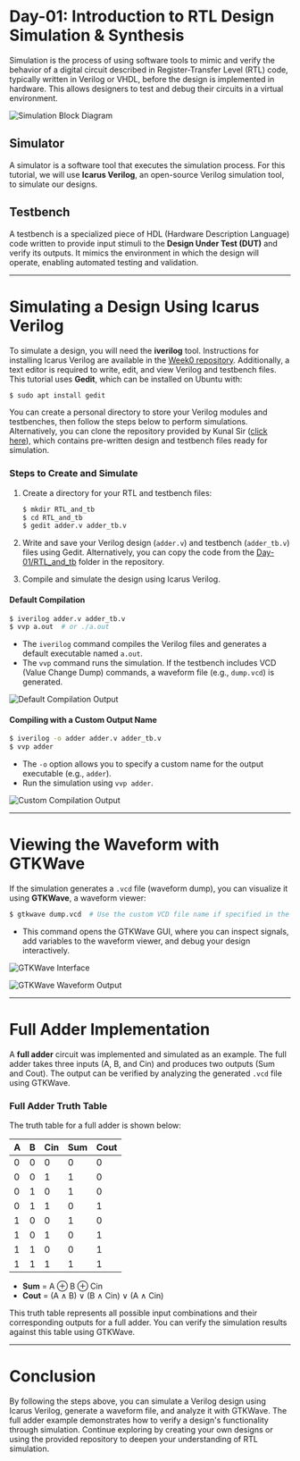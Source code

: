 # Day-01: Introduction to RTL Design Simulation & Synthesis

Simulation is the process of using software tools to mimic and verify the behavior of a digital circuit described in Register-Transfer Level (RTL) code, typically written in Verilog or VHDL, before the design is implemented in hardware. This allows designers to test and debug their circuits in a virtual environment.

![Simulation Block Diagram](./Images/simulation_blk.png)

## Simulator

A simulator is a software tool that executes the simulation process. For this tutorial, we will use **Icarus Verilog**, an open-source Verilog simulation tool, to simulate our designs.

## Testbench

A testbench is a specialized piece of HDL (Hardware Description Language) code written to provide input stimuli to the **Design Under Test (DUT)** and verify its outputs. It mimics the environment in which the design will operate, enabling automated testing and validation.

---

# Simulating a Design Using Icarus Verilog

To simulate a design, you will need the **iverilog** tool. Instructions for installing Icarus Verilog are available in the [Week0 repository](https://github.com/tejasbg19/India_riscV_SoC_tapeout/blob/main/Week0/Week0.md). Additionally, a text editor is required to write, edit, and view Verilog and testbench files. This tutorial uses **Gedit**, which can be installed on Ubuntu with:

```bash
$ sudo apt install gedit
```

You can create a personal directory to store your Verilog modules and testbenches, then follow the steps below to perform simulations. Alternatively, you can clone the repository provided by Kunal Sir ([click here](https://github.com/kunalg123/sky130RTLDesignAndSynthesisWorkshop)), which contains pre-written design and testbench files ready for simulation.

### Steps to Create and Simulate

1. Create a directory for your RTL and testbench files:
   ```bash
   $ mkdir RTL_and_tb
   $ cd RTL_and_tb
   $ gedit adder.v adder_tb.v
   ```

2. Write and save your Verilog design (`adder.v`) and testbench (`adder_tb.v`) files using Gedit. Alternatively, you can copy the code from the [Day-01/RTL_and_tb](./Day-01/RTL_and_tb) folder in the repository.

3. Compile and simulate the design using Icarus Verilog.

#### Default Compilation

```bash
$ iverilog adder.v adder_tb.v
$ vvp a.out  # or ./a.out
```

- The `iverilog` command compiles the Verilog files and generates a default executable named `a.out`.
- The `vvp` command runs the simulation. If the testbench includes VCD (Value Change Dump) commands, a waveform file (e.g., `dump.vcd`) is generated.

![Default Compilation Output](./Images/iverilog_normal.png)

#### Compiling with a Custom Output Name

```bash
$ iverilog -o adder adder.v adder_tb.v
$ vvp adder
```

- The `-o` option allows you to specify a custom name for the output executable (e.g., `adder`).
- Run the simulation using `vvp adder`.

![Custom Compilation Output](./Images/iverilog_custom.png)

---

# Viewing the Waveform with GTKWave

If the simulation generates a `.vcd` file (waveform dump), you can visualize it using **GTKWave**, a waveform viewer:

```bash
$ gtkwave dump.vcd  # Use the custom VCD file name if specified in the testbench
```

- This command opens the GTKWave GUI, where you can inspect signals, add variables to the waveform viewer, and debug your design interactively.

![GTKWave Interface](./Images/gtkwave_open.png)

![GTKWave Waveform Output](./Images/gtkwave_output.png)

---

# Full Adder Implementation

A **full adder** circuit was implemented and simulated as an example. The full adder takes three inputs (A, B, and Cin) and produces two outputs (Sum and Cout). The output can be verified by analyzing the generated `.vcd` file using GTKWave.

### Full Adder Truth Table

The truth table for a full adder is shown below:

| A | B | Cin | Sum | Cout |
|---|---|-----|-----|------|
| 0 | 0 |  0  |  0  |  0   |
| 0 | 0 |  1  |  1  |  0   |
| 0 | 1 |  0  |  1  |  0   |
| 0 | 1 |  1  |  0  |  1   |
| 1 | 0 |  0  |  1  |  0   |
| 1 | 0 |  1  |  0  |  1   |
| 1 | 1 |  0  |  0  |  1   |
| 1 | 1 |  1  |  1  |  1   |

- **Sum** = A ⊕ B ⊕ Cin
- **Cout** = (A ∧ B) ∨ (B ∧ Cin) ∨ (A ∧ Cin)

This truth table represents all possible input combinations and their corresponding outputs for a full adder. You can verify the simulation results against this table using GTKWave.

---

# Conclusion

By following the steps above, you can simulate a Verilog design using Icarus Verilog, generate a waveform file, and analyze it with GTKWave. The full adder example demonstrates how to verify a design's functionality through simulation. Continue exploring by creating your own designs or using the provided repository to deepen your understanding of RTL simulation.
